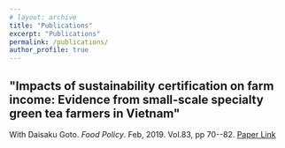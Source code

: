 ```yaml
---
# layout: archive
title: "Publications"
excerpt: "Publications"
permalink: /publications/
author_profile: true
---
```


<!-- {% if author.googlescholar %}
  You can also find my articles on <u><a href="{{author.googlescholar}}">my Google Scholar profile</a>.</u>
{% endif %}

{% include base_path %}

{% for post in site.publications reversed %}
  {% include archive-single.html %}
{% endfor %} -->

"Impacts of sustainability certification on farm income: Evidence from small-scale specialty green tea farmers in Vietnam"
------
With Daisaku Goto. *Food Policy*. Feb, 2019. Vol.83, pp 70--82. [Paper Link](https://www.sciencedirect.com/science/article/abs/pii/S030691921830441X)